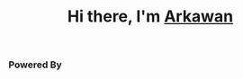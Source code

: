 <h1 align="center">Hi there, I'm <a href="https://www.selfblog.my.id/" target="_blank">Arkawan</a></h1>

<br />

<h3>Powered By</h3>
<br />
<p align="center">
  <a href="https://citrahost.com"><img src="https://github.com/ariesawan/pic-citra/blob/main/logo%20citrahos%201t.png" alt=""></img></a>
</p>
